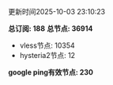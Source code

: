 更新时间2025-10-03 23:10:23

**总订阅: 188**
**总节点: 36914**
- vless节点: 10354
- hysteria2节点: 12

**google ping有效节点: 230**
